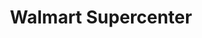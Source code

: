 ---
title: "Walmart Supercenter"
url: /spartanburg/walmart-supercenter-east-main-street/
shop: supermarket
---